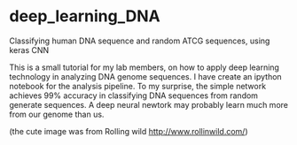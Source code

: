 # deep_learning_DNA
Classifying human DNA sequence and random ATCG sequences, using keras CNN

This is a small tutorial for my lab members, on how to apply deep learning technology in analyzing DNA genome sequences.
I have create an ipython notebook for the analysis pipeline.
To my surprise, the simple network achieves 99% accuracy in classifying DNA sequences from random generate sequences.
A deep neural newtork may probably learn much more from our genome than us.

(the cute image was from Rolling wild http://www.rollinwild.com/)

